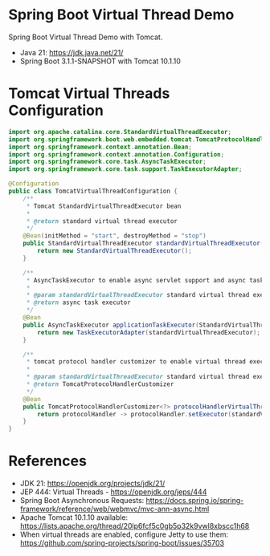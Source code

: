 Spring Boot Virtual Thread Demo
==================================

Spring Boot Virtual Thread Demo with Tomcat.

* Java 21: https://jdk.java.net/21/
* Spring Boot 3.1.1-SNAPSHOT with Tomcat 10.1.10
               
# Tomcat Virtual Threads Configuration

```java
import org.apache.catalina.core.StandardVirtualThreadExecutor;
import org.springframework.boot.web.embedded.tomcat.TomcatProtocolHandlerCustomizer;
import org.springframework.context.annotation.Bean;
import org.springframework.context.annotation.Configuration;
import org.springframework.core.task.AsyncTaskExecutor;
import org.springframework.core.task.support.TaskExecutorAdapter;

@Configuration
public class TomcatVirtualThreadConfiguration {
    /**
     * Tomcat StandardVirtualThreadExecutor bean
     *
     * @return standard virtual thread executor
     */
    @Bean(initMethod = "start", destroyMethod = "stop")
    public StandardVirtualThreadExecutor standardVirtualThreadExecutor() {
        return new StandardVirtualThreadExecutor();
    }

    /**
     * AsyncTaskExecutor to enable async servlet support and async tasks
     *
     * @param standardVirtualThreadExecutor standard virtual thread executor
     * @return async task executor
     */
    @Bean
    public AsyncTaskExecutor applicationTaskExecutor(StandardVirtualThreadExecutor standardVirtualThreadExecutor) {
        return new TaskExecutorAdapter(standardVirtualThreadExecutor);
    }

    /**
     * tomcat protocol handler customizer to enable virtual thread executor
     *
     * @param standardVirtualThreadExecutor standard virtual thread executor
     * @return TomcatProtocolHandlerCustomizer
     */
    @Bean
    public TomcatProtocolHandlerCustomizer<?> protocolHandlerVirtualThreadExecutorCustomizer(StandardVirtualThreadExecutor standardVirtualThreadExecutor) {
        return protocolHandler -> protocolHandler.setExecutor(standardVirtualThreadExecutor);
    }
}

```


# References

* JDK 21: https://openjdk.org/projects/jdk/21/
* JEP 444: Virtual Threads - https://openjdk.org/jeps/444
* Spring Boot Asynchronous Requests: https://docs.spring.io/spring-framework/reference/web/webmvc/mvc-ann-async.html
* Apache Tomcat 10.1.10 available: https://lists.apache.org/thread/20lp6fcf5c0gb5p32k9vwl8xbscc1h68
* When virtual threads are enabled, configure Jetty to use them: https://github.com/spring-projects/spring-boot/issues/35703
